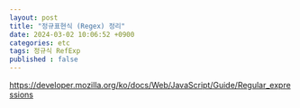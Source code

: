 ```yaml
---
layout: post
title: "정규표현식 (Regex) 정리"
date: 2024-03-02 10:06:52 +0900
categories: etc
tags: 정규식 RefExp
published : false
---
```


https://developer.mozilla.org/ko/docs/Web/JavaScript/Guide/Regular_expressions
